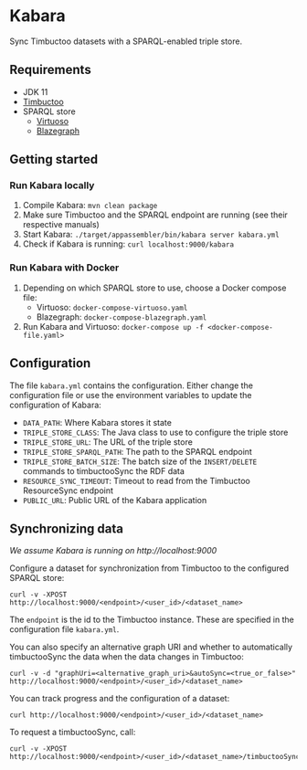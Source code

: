 # Kabara

Sync Timbuctoo datasets with a SPARQL-enabled triple store.

## Requirements

* JDK 11
* [Timbuctoo](https://github.com/HuygensING/timbuctoo.git)
* SPARQL store
    * [Virtuoso](https://github.com/openlink/virtuoso-opensource)
    * [Blazegraph](https://blazegraph.com)

## Getting started

### Run Kabara locally

1. Compile Kabara: `mvn clean package`
2. Make sure Timbuctoo and the SPARQL endpoint are running (see their respective manuals)
3. Start Kabara: `./target/appassembler/bin/kabara server kabara.yml`
4. Check if Kabara is running: `curl localhost:9000/kabara`

### Run Kabara with Docker

1. Depending on which SPARQL store to use, choose a Docker compose file:
    * Virtuoso: `docker-compose-virtuoso.yaml`
    * Blazegraph: `docker-compose-blazegraph.yaml`
2. Run Kabara and Virtuoso: `docker-compose up -f <docker-compose-file.yaml>`

## Configuration

The file `kabara.yml` contains the configuration. Either change the configuration file or use the environment variables
to update the configuration of Kabara:

* `DATA_PATH`: Where Kabara stores it state
* `TRIPLE_STORE_CLASS`: The Java class to use to configure the triple store
* `TRIPLE_STORE_URL`: The URL of the triple store
* `TRIPLE_STORE_SPARQL_PATH`: The path to the SPARQL endpoint
* `TRIPLE_STORE_BATCH_SIZE`: The batch size of the `INSERT/DELETE` commands to timbuctooSync the RDF data
* `RESOURCE_SYNC_TIMEOUT`: Timeout to read from the Timbuctoo ResourceSync endpoint
* `PUBLIC_URL`: Public URL of the Kabara application

## Synchronizing data

_We assume Kabara is running on http://localhost:9000_

Configure a dataset for synchronization from Timbuctoo to the configured SPARQL store:

```console
curl -v -XPOST http://localhost:9000/<endpoint>/<user_id>/<dataset_name>
```

The `endpoint` is the id to the Timbuctoo instance. These are specified in the configuration file `kabara.yml`.

You can also specify an alternative graph URI and whether to automatically timbuctooSync the data when the data changes in
Timbuctoo:

```console
curl -v -d "graphUri=<alternative_graph_uri>&autoSync=<true_or_false>" http://localhost:9000/<endpoint>/<user_id>/<dataset_name>
```

You can track progress and the configuration of a dataset:

```console
curl http://localhost:9000/<endpoint>/<user_id>/<dataset_name>
```

To request a timbuctooSync, call:

```console
curl -v -XPOST http://localhost:9000/<endpoint>/<user_id>/<dataset_name>/timbuctooSync
```
